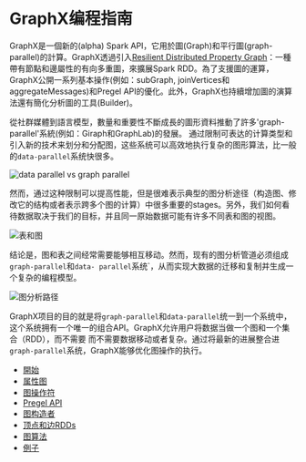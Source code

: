 # GraphX编程指南

GraphX是一個新的(alpha) Spark API，它用於圖(Graph)和平行圖(graph-parallel)的計算。GraphX透過引入[Resilient Distributed Property Graph](property-graph.md)：一種帶有節點和邊屬性的有向多重圖，來擴展Spark RDD。為了支援圖的運算，GraphX公開一系列基本操作(例如：subGraph, joinVertices和aggregateMessages)和Pregel API的優化。此外，GraphX也持續增加圖的演算法還有簡化分析圖的工具(Builder)。

從社群媒體到語言模型，數量和重要性不斷成長的圖形資料推動了許多'graph-parallel'系統(例如：Giraph和GraphLab)的發展。
通过限制可表达的计算类型和引入新的技术来划分和分配图，这些系统可以高效地执行复杂的图形算法，比一般的`data-parallel`系统快很多。

![data parallel vs graph parallel](../img/data_parallel_vs_graph_parallel.png)

然而，通过这种限制可以提高性能，但是很难表示典型的图分析途径（构造图、修改它的结构或者表示跨多个图的计算）中很多重要的stages。另外，我们如何看待数据取决于我们的目标，并且同一原始数据可能有许多不同表和图的视图。

![表和图](../img/tables_and_graphs.png)

结论是，图和表之间经常需要能够相互移动。然而，现有的图分析管道必须组成`graph-parallel`和`data- parallel`系统`，从而实现大数据的迁移和复制并生成一个复杂的编程模型。

![图分析路径](../img/graph_analytics_pipeline.png)

GraphX项目的目的就是将`graph-parallel`和`data-parallel`统一到一个系统中，这个系统拥有一个唯一的组合API。GraphX允许用户将数据当做一个图和一个集合（RDD），而不需要
而不需要数据移动或者复杂。通过将最新的进展整合进`graph-parallel`系统，GraphX能够优化图操作的执行。

* [開始](getting-started.md)
* [属性图](property-graph.md)
* [图操作符](graph-operators.md)
* [Pregel API](pregel-api.md)
* [图构造者](graph-builders.md)
* [顶点和边RDDs](vertex-and-edge-rdds.md)
* [图算法](graph-algorithms.md)
* [例子](examples.md)

